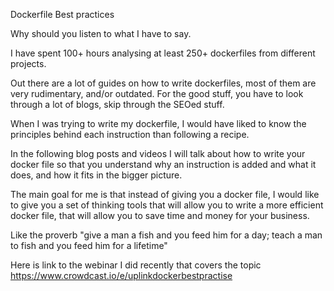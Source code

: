 Dockerfile Best practices 

Why should you listen to what I have to say.

I have spent 100+ hours analysing at least 250+ dockerfiles from different projects.

Out there are a lot of guides on how to write dockerfiles, most of them are very rudimentary, and/or outdated. For the good stuff, you have to look through a lot of blogs, skip through the SEOed stuff.

When I was trying to write my dockerfile, I would have liked to know the principles behind each instruction than following a recipe.

In the following blog posts and videos I will talk about how to write your docker file so that you understand why an instruction is added and what it does, and how it fits in the bigger picture.

The main goal for me is that instead of giving you a docker file, I would like to give you a set of thinking tools that will allow you to write a more efficient docker file, that will allow you to save time and money for your business.

Like the proverb "give a man a fish and you feed him for a day; teach a man to fish and you feed him for a lifetime"

Here is link to the webinar I did recently that covers the topic https://www.crowdcast.io/e/uplinkdockerbestpractise
